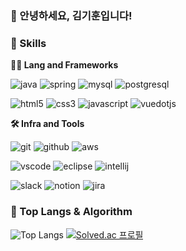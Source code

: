 <!-- Header -->

<!-- ![Waving](https://capsule-render.vercel.app/api?type=waving&height=200&text=.%20Improving%20day%20by%20day&fontAlign=40&fontAlignY=40&color=gradient) -->



### 🙇 안녕하세요, 김기훈입니다!


<!-- Body -->

### 🦾 Skills
**🧑‍💻 Lang and Frameworks**
<!-- Oracle의 요청으로 Java 로고가 Simple Icons에서 삭제되었기에 대신 OpenJDK의 로고를 사용 -->
![java](https://img.shields.io/badge/java-ffffff.svg?&style=for-the-badge&logo=openjdk&logoColor=black)
![spring](https://img.shields.io/badge/spring-6DB33F.svg?&style=for-the-badge&logo=spring&logoColor=white)
![mysql](https://img.shields.io/badge/mysql-4479A1.svg?&style=for-the-badge&logo=mysql&logoColor=white)
![postgresql](https://img.shields.io/badge/postgresql-4169E1.svg?&style=for-the-badge&logo=postgresql&logoColor=white)
<!-- ![python](https://img.shields.io/badge/python-3776AB.svg?&style=for-the-badge&logo=python&logoColor=white)<br> -->
![html5](https://img.shields.io/badge/html5-E34F26.svg?&style=for-the-badge&logo=html5&logoColor=white)
![css3](https://img.shields.io/badge/css3-663399.svg?&style=for-the-badge&logo=css&logoColor=white)
![javascript](https://img.shields.io/badge/javascript-F7DF1E.svg?&style=for-the-badge&logo=javascript&logoColor=white)
![vuedotjs](https://img.shields.io/badge/vue.js-4FC08D.svg?&style=for-the-badge&logo=vuedotjs&logoColor=white)

**🛠️ Infra and Tools**

![git](https://img.shields.io/badge/git-F05032.svg?&style=for-the-badge&logo=git&logoColor=white)
![github](https://img.shields.io/badge/github-181717.svg?&style=for-the-badge&logo=github&logoColor=white)
![aws](https://img.shields.io/badge/aws-232F3E.svg?&style=for-the-badge&logo=amazonaws&logoColor=white)
<!-- ![colab](https://img.shields.io/badge/colab-F9AB00.svg?&style=for-the-badge&logo=googlecolab&logoColor=white)<br> -->
![vscode](https://img.shields.io/badge/vscode-007ACC.svg?&style=for-the-badge&logo=visualstudiocode&logoColor=white)
![eclipse](https://img.shields.io/badge/eclipse-2C2255.svg?&style=for-the-badge&logo=eclipseide&logoColor=white)
![intellij](https://img.shields.io/badge/intellij-000000.svg?&style=for-the-badge&logo=intellijidea&logoColor=white)
<!-- ![pycharm](https://img.shields.io/badge/pycharm-000000.svg?&style=for-the-badge&logo=pycharm&logoColor=white) -->
![slack](https://img.shields.io/badge/slack-4A154B.svg?&style=for-the-badge&logo=slack&logoColor=white)
![notion](https://img.shields.io/badge/notion-000000.svg?&style=for-the-badge&logo=notion&logoColor=white)
![jira](https://img.shields.io/badge/notion-0052CC.svg?&style=for-the-badge&logo=jira&logoColor=white)

### 🚌 Top Langs & Algorithm
![Top Langs](https://github-readme-stats.vercel.app/api/top-langs/?username=oneul0&layout=compact)
[![Solved.ac
프로필](http://mazassumnida.wtf/api/v2/generate_badge?boj=raeque)](https://solved.ac/profile/raeque)

</br>
</br>


<!-- 
[![Hits](https://hits.seeyoufarm.com/api/count/incr/badge.svg?url=https://github.com/oneul0&count_bg=%2379C83D&title_bg=%23555555&icon=&icon_color=%23E7E7E7&title=hits&edge_flat=false)](https://github.com/oneul0)  
 -->

